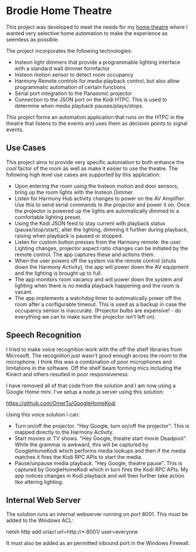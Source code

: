 # Brodie Home Theatre

This project was developed to meet the needs for my 
[home theatre](http://www.avsforum.com/forum/19-dedicated-theater-design-construction/1033681-brodie-home-theatre-build-thread-2.html#post46048545) 
where I wanted very selective home automation to make the experience as seemless as possible.

The project incorporates the following technologies: 
 - Insteon light dimmers that provide a programmable lighting interface with a standard wall dimmer formfactor
 - Insteon motion sensor to detect room occupancy
 - Harmony Remote controls for media playback control, but also allow programmatic automation of certain functions
 - Serial port integration to the Panasonic projector
 - Connection to the JSON port on the Kodi HTPC.  This is used to determine when media playback 
 pauses/plays/stops.

This project forms an automation application that runs on the HTPC in the theatre that listens 
to the events and uses them as decision points to signal events.

## Use Cases
 
This project aims to provide very specific automation to both enhance the *cool* factor of the 
room as well as make it easier to use the theatre.  The following high level use cases are 
supported by this application:
- Upon entering the room using the Insteon motion and door sensors, bring up the room lights with the Insteon 
Dimmer.
- Listen for Harmony Hub activity changes to power on the AV Amplifier. Use this to send serial commands to the
projector and power it on.  Once the projector is powered up the lights are automatically dimmed to a comfortable 
lighting preset.
- Using the Kodi JSON feed to stay current with playback status (pause/stop/start), alter the lighting, dimming
it further during playback, raising when playback is paused or stopped.
- Listen for custom button presses from the Harmony remote: the user.  Lighting changes, projector aspect ratio 
changes can be initiated by the remote control.  The app captures these  and actions them.
- When the user powers off the system via the remote control (shuts down the Harmony Activity), the app will 
power down the AV equipment and the lighting is brought up to full.
- The app monitors room vacancy and will power down the system and lighting when there is no media playback 
happening and the room is vacant.
- The app implements a watchdog timer to automatically power off the room after a configurable timeout.  This 
is used as a backup in case the occupancy sensor is inaccurate. (Projector bulbs are expensive! - do everything 
we can to make sure the projector isn't left on).

## Speech Recognition

I tried to make voice recognition work with the off the shelf libraries from Microsoft.  The recognition just 
wasn't good enough across the room to the microphone.  I think this was a combination of poor microphones and 
limitations in the software.  Off the shelf beam forming mics including the Kinect and others resulted in poor 
responsiveness.

I have removed all of that code from the solution and I am now using a Google Home mini.  I've setup a node.js 
server using this solution:

https://github.com/OmerTu/GoogleHomeKodi

Using this voice solution I can:
- Turn on/off the projector. "Hey Google, turn on/off the projector".  This is mapped directly to the Harmony 
Activity.
- Start movies or TV shows.  "Hey Google, theatre start movie Deadpool".  While the grammar is awkward, this 
will be captured by GoogleHomeKodi which performs media lookups and then if the media matches it fires the Kodi 
RPC APIs to start the media.
- Pause/unpause media playback.  "Hey Google, theatre pause".  This is captured by GoogleHomeKodi which in turn 
fires the Kodi RPC APIs.  My app notices changes in Kodi playback and will then further take action like altering 
lighting.

## Internal Web Server

The solution runs an internal webserver running on port 8001.  This must be added to the Windows ACL:

netsh http add urlacl url=http://*:8001/ user=everyone

It must also be added as an permitted inbound port in the Windows Firewall.
